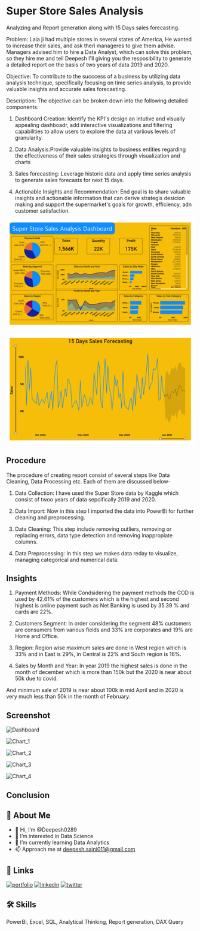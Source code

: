 
# Super Store Sales Analysis
Analyzing and Report generation along with 15 Days sales forecasting.

Problem: Lala ji had multiple stores in several states of America, He wanted to increase their sales, and ask theri manageres to give them advise. Managers advised him to hire a Data Analyst, which can solve this problem, so they hire me and tell Deepesh I'll giving you the resposibility to generate a detailed report on the basis of two years of data 2019 and 2020.
 
 Objective: To contribute to the succcess of a business by utilizing data analysis technique, specifically focusing on time series analysis, to provide valuable insights and accurate sales forecasting.

 Description: The objective can be broken down into the following detailed components:
 1. Dashboard Creation: Identify the KPI's design an intutive and visually appealing dashboadr, add interactive visualizations and filtering capabilities to allow users to explore the data at variious levels of granularity.

 2. Data Analysis:Provide  valuable insights to business entities regarding the effectiveness of their sales strategies through visualization and charts

 3. Sales forecasting: Leverage historic data and apply time series analysis to generate sales forecasts for next 15 days.

 4. Actionable Insights and Recommendation: End goal is to share valuable insights and actionable information that can derive strategis desicion making and support the supermarket's goals for growth, efficiency, adn customer satisfaction.

![Dashboard](https://github.com/Deepesh0289/SuperStore-Sales-Analysis/blob/main/Super%20Store%20Sales%20Analysis%20Report%20Generation/Sales%20Analysis%20Report_pages-to-jpg-0001.jpg)

![Chart 1](https://github.com/Deepesh0289/SuperStore-Sales-Analysis/blob/main/Super%20Store%20Sales%20Analysis%20Report%20Generation/Sales%20Analysis%20Report_pages-to-jpg-0002.jpg)



## Procedure

The procedure of creating report consist of several steps like Data Cleaning, Data Processing etc. Each of them are discussed below-

1. Data Collection: I have used the Super Store data by Kaggle which consist of twoo years of data sepcifically 2019 and 2020.

2. Data Import: Now in this step I imported the data into PowerBi for further cleaning and preprocessing.
 
3. Data Cleaning: This step include removing outliers, removing or replacing errors, data type detection and removing inappropiate columns.

4. Data Preprocessing: In this step we makes data reday to visualize, managing categorical and numerical data.
## Insights

1. Payment Methods: While Condsidering the payment methods the COD is used by 42.61% of the customers which is the highest and second highest is online payment such as Net Banking is used by 35.39 % and cards are 22%.

2. Customers Segment: In order considering the segment 48% customers are consumers from various fields and 33% are corporates and 19% are Home and Office.

3. Region: Region wise maximum sales are done in West region which is 33% and in East is 29%, in Central is 22% and South region is 16%.

4. Sales by Month and Year: In year 2019 the highest sales is done in the month of december which is more than 150k but the 2020 is near about 50k due to covid.

And minimum sale of 2019 is near about 100k in mid April and in 2020 is very much less than 50k in the month of February.

## Screenshot
![Dashboard](https://github.com/Deepesh0289/SuperStore-Sales-Analysis/assets/76846273/247ca3b9-6dc6-4fd2-8661-f91be5c023ca)

![Chart_1](https://github.com/Deepesh0289/SuperStore-Sales-Analysis/assets/76846273/f6f91685-2389-4954-9acd-2b06752a2839)

![Chart_2](https://github.com/Deepesh0289/SuperStore-Sales-Analysis/assets/76846273/616bee24-e858-4a93-9c8f-1353c701b662)

![Chart_3](https://github.com/Deepesh0289/SuperStore-Sales-Analysis/assets/76846273/39e84a5c-88de-421c-beaf-f9ab4f0a9315)

![Chart_4](https://github.com/Deepesh0289/SuperStore-Sales-Analysis/assets/76846273/7985b3a3-e9f6-4883-a9bd-31aa032443f8)


## Conclusion
## 🚀 About Me
- 👋 Hi, I’m @Deepesh0289
- 👀 I’m interested in Data Science
- 🌱 I’m currently learning Data Analytics
- 📫 Approach me at deepesh.saini011@gmail.com



## 🔗 Links
[![portfolio](https://img.shields.io/badge/my_portfolio-000?style=for-the-badge&logo=ko-fi&logoColor=white)](https://katherineoelsner.com/)
[![linkedin](https://img.shields.io/badge/linkedin-0A66C2?style=for-the-badge&logo=linkedin&logoColor=white)](https://www.linkedin.com/in/deepesh-saini-0289/)
[![twitter](https://img.shields.io/badge/twitter-1DA1F2?style=for-the-badge&logo=twitter&logoColor=white)](https://twitter.com/Deepesh0289?t=7R0Krl-H0wt7p7anZH1R1Q&s=08)


## 🛠 Skills
PowerBi, Excel, SQL, Analytical Thinking, Report generation, DAX Query











